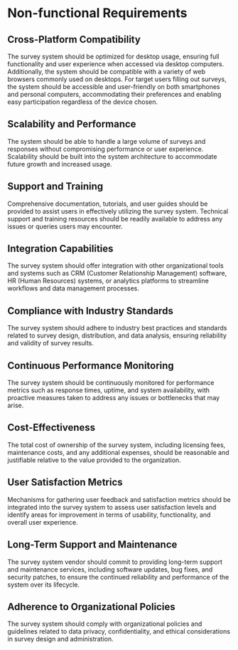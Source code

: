 # Non-functional Requirements

## Cross-Platform Compatibility
The survey system should be optimized for desktop usage, ensuring full functionality and user experience when accessed via desktop computers. 
Additionally, the system should be compatible with a variety of web browsers commonly used on desktops. 
For target users filling out surveys, the system should be accessible and user-friendly on both smartphones and personal computers, accommodating their preferences and enabling easy participation regardless of the device chosen.

## Scalability and Performance
The system should be able to handle a large volume of surveys and responses without compromising performance or user experience.
Scalability should be built into the system architecture to accommodate future growth and increased usage.

## Support and Training
Comprehensive documentation, tutorials, and user guides should be provided to assist users in effectively utilizing the survey system.
Technical support and training resources should be readily available to address any issues or queries users may encounter.

## Integration Capabilities
The survey system should offer integration with other organizational tools and systems such as CRM (Customer Relationship Management) software, HR (Human Resources) systems, 
or analytics platforms to streamline workflows and data management processes.

## Compliance with Industry Standards
The survey system should adhere to industry best practices and standards related to survey design, distribution, and data analysis, ensuring reliability and validity of survey results.

## Continuous Performance Monitoring
The survey system should be continuously monitored for performance metrics such as response times, uptime, and system availability, with proactive measures taken to address any issues or bottlenecks that may arise.

## Cost-Effectiveness
The total cost of ownership of the survey system, including licensing fees, maintenance costs, and any additional expenses, should be reasonable and justifiable relative to the value provided to the organization.

## User Satisfaction Metrics
Mechanisms for gathering user feedback and satisfaction metrics should be integrated into the survey system to assess user satisfaction levels and identify areas for improvement in terms of usability, functionality, and overall user experience.

## Long-Term Support and Maintenance
The survey system vendor should commit to providing long-term support and maintenance services, including software updates, bug fixes, and security patches, to ensure the continued reliability and performance of the system over its lifecycle.

## Adherence to Organizational Policies
The survey system should comply with organizational policies and guidelines related to data privacy, confidentiality, and ethical considerations in survey design and administration.
